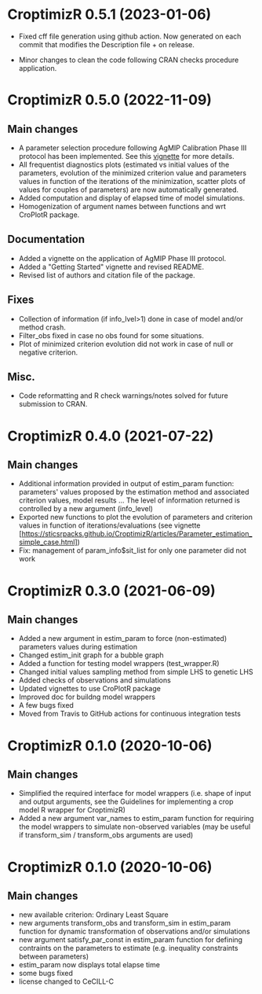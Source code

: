 # CroptimizR 0.5.1 (2023-01-06)

* Fixed cff file generation using github action. Now generated on each commit that modifies the Description file + on release.

* Minor changes to clean the code following CRAN checks procedure application.

# CroptimizR 0.5.0 (2022-11-09)

## Main changes

* A parameter selection procedure following AgMIP Calibration Phase III protocol has been implemented. See this [vignette](https://SticsRPacks.github.io/CroptimizR/articles/AgMIP_Calibration_Phenology_protocol.html) for more details.
* All frequentist diagnostics plots (estimated vs initial values of the parameters, evolution of the minimized criterion value and parameters values in function of the iterations of the minimization, scatter plots of values for couples of parameters) are now automatically generated.
* Added computation and display of elapsed time of model simulations.
* Homogenization of argument names between functions and wrt CroPlotR package.

## Documentation

* Added a vignette on the application of AgMIP Phase III protocol.
* Added a "Getting Started" vignette and revised README.
* Revised list of authors and citation file of the package.

## Fixes

* Collection of information (if info_lvel>1) done in case of model and/or method crash.
* Filter_obs fixed in case no obs found for some situations.
* Plot of minimized criterion evolution did not work in case of null or negative criterion.

## Misc.

* Code reformatting and R check warnings/notes solved for future submission to CRAN.


# CroptimizR 0.4.0 (2021-07-22)

## Main changes

* Additional information provided in output of estim_param function: parameters' values proposed by the estimation method and associated criterion values, model results ... The level of information returned is controlled by a new argument (info_level)
* Exported new functions to plot the evolution of parameters and criterion values in function of iterations/evaluations (see vignette [https://sticsrpacks.github.io/CroptimizR/articles/Parameter_estimation_simple_case.html])
* Fix: management of param_info$sit_list for only one parameter did not work

# CroptimizR 0.3.0 (2021-06-09)

## Main changes

* Added a new argument in estim_param to force (non-estimated) parameters values during estimation
* Changed estim_init graph for a bubble graph
* Added a function for testing model wrappers (test_wrapper.R)
* Changed initial values sampling method from simple LHS to genetic LHS
* Added checks of observations and simulations
* Updated vignettes to use CroPlotR package
* Improved doc for buildng model wrappers
* A few bugs fixed
* Moved from Travis to GitHub actions for continuous integration tests


# CroptimizR 0.1.0 (2020-10-06)

## Main changes

* Simplified the required interface for model wrappers (i.e. shape of input and output arguments, see the Guidelines for implementing a crop model R wrapper for CroptimizR)
* Added a new argument var_names to estim_param function for requiring the model wrappers to simulate non-observed variables (may be useful if transform_sim / transform_obs arguments are used)

# CroptimizR 0.1.0 (2020-10-06)

## Main changes

* new available criterion: Ordinary Least Square
* new arguments transform_obs and transform_sim in estim_param function for dynamic transformation of observations and/or simulations
* new argument satisfy_par_const in estim_param function for defining contraints on the parameters to estimate (e.g. inequality constraints between parameters)
* estim_param now displays total elapse time
* some bugs fixed
* license changed to CeCILL-C
